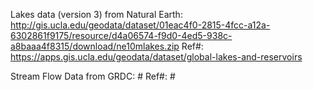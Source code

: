 
Lakes data (version 3) from Natural Earth:
    http://gis.ucla.edu/geodata/dataset/01eac4f0-2815-4fcc-a12a-6302861f9175/resource/d4a06574-f9d0-4ed5-938c-a8baaa4f8315/download/ne10mlakes.zip
    Ref#: https://apps.gis.ucla.edu/geodata/dataset/global-lakes-and-reservoirs


Stream Flow Data from GRDC:
    #
    Ref#: #



